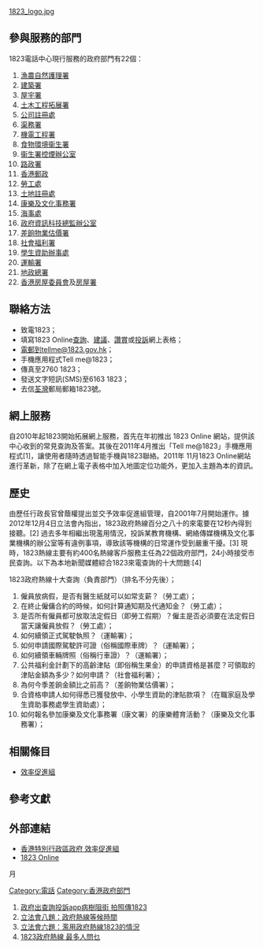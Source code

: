 [1823_logo.jpg](https://zh.wikipedia.org/wiki/File:1823_logo.jpg "fig:1823_logo.jpg")

## 參與服務的部門

1823電話中心現行服務的政府部門有22個：

1.  [漁農自然護理署](../Page/漁農自然護理署.md "wikilink")
2.  [建築署](../Page/建築署.md "wikilink")
3.  [屋宇署](../Page/屋宇署.md "wikilink")
4.  [土木工程拓展署](../Page/土木工程拓展署.md "wikilink")
5.  [公司註冊處](https://zh.wikipedia.org/wiki/公司註冊處 "wikilink")
6.  [渠務署](../Page/渠務署.md "wikilink")
7.  [機電工程署](../Page/機電工程署.md "wikilink")
8.  [食物環境衞生署](../Page/食物環境衞生署.md "wikilink")
9.  [衞生署控煙辦公室](https://zh.wikipedia.org/wiki/衞生署控煙辦公室 "wikilink")
10. [路政署](../Page/路政署.md "wikilink")
11. [香港郵政](../Page/香港郵政.md "wikilink")
12. [勞工處](../Page/勞工處.md "wikilink")
13. [土地註冊處](../Page/土地註冊處.md "wikilink")
14. [康樂及文化事務署](../Page/康樂及文化事務署.md "wikilink")
15. [海事處](../Page/海事處.md "wikilink")
16. [政府資訊科技總監辦公室](../Page/政府資訊科技總監辦公室.md "wikilink")
17. [差餉物業估價署](../Page/差餉物業估價署.md "wikilink")
18. [社會福利署](../Page/社會福利署.md "wikilink")
19. [學生資助辦事處](https://zh.wikipedia.org/wiki/學生資助辦事處 "wikilink")
20. [運輸署](../Page/運輸署.md "wikilink")
21. [地政總署](../Page/地政總署.md "wikilink")
22. [香港房屋委員會](../Page/香港房屋委員會.md "wikilink")及[房屋署](../Page/房屋署.md "wikilink")

## 聯絡方法

  - 致電1823；
  - 填寫1823 Online[查詢](https://www.1823.gov.hk/big5/case/enquiry.aspx?type=enquiry)、[建議](https://www.1823.gov.hk/big5/case/enquiry.aspx?type=suggestion)、[讚賞](https://www.1823.gov.hk/big5/case/enquiry.aspx?type=compliment)或[投訴](https://www.1823.gov.hk/big5/case/complaint.aspx)網上表格；
  - 電郵到tellme@1823.gov.hk；
  - 手機應用程式Tell me@1823；
  - 傳真至2760 1823；
  - 發送文字短訊(SMS)至6163 1823；
  - 去信[荃灣](../Page/荃灣.md "wikilink")郵局郵箱1823號。

## 網上服務

自2010年起1823開始拓展網上服務，首先在年初推出 1823 Online 網站，提供該中心收到的常見查詢及答案。其後在2011年4月推出「Tell me@1823」手機應用程式\[1\]，讓使用者隨時透過智能手機與1823聯絡。2011年 11月1823 Online網站進行革新，除了在網上電子表格中加入地圖定位功能外，更加入主題為本的資訊。

## 歷史

由歷任行政長官曾蔭權提出並交予效率促進組管理，自2001年7月開始運作。據2012年12月4日立法會內指出，1823政府熱線百分之八十的來電要在12秒內得到接聽。\[2\] 過去多年相繼出現濫用情況，投訴某教育機構、網絡傳媒機構及文化事業機構的辦公室等有違例事項，導致該等機構的日常運作受到嚴重干擾。\[3\] 現時，1823熱線主要有約400名熱線客戶服務主任為22個政府部門，24小時接受市民查詢。以下為本地新聞媒體綜合1823來電查詢的十大問題:\[4\]

1823政府熱線十大查詢（負責部門）（排名不分先後）；

1.  僱員放病假，是否有醫生紙就可以如常支薪？（勞工處）；
2.  在終止僱傭合約的時候，如何計算通知期及代通知金？（勞工處）；
3.  是否所有僱員都可放取法定假日（即勞工假期）？僱主是否必須要在法定假日當天讓僱員放假？（勞工處）；
4.  如何續領正式駕駛執照？（運輸署）；
5.  如何申請國際駕駛許可證（俗稱國際車牌）？（運輸署）；
6.  如何續領車輛牌照（俗稱行車證）？（運輸署）；
7.  公共福利金計劃下的高齡津貼（即俗稱生果金）的申請資格是甚麼？可領取的津貼金額為多少？如何申請？（社會福利署）；
8.  為何今季差餉金額比之前高？（差餉物業估價署）；
9.  合資格申請人如何得悉已獲發放中、小學生資助的津貼款項？（在職家庭及學生資助事務處學生資助處）；
10. 如何報名參加康樂及文化事務署（康文署）的康樂體育活動？（康樂及文化事務署）；

## 相關條目

  - [效率促進組](https://zh.wikipedia.org/wiki/效率促進組 "wikilink")

## 參考文獻

## 外部連結

  - [香港特別行政區政府 效率促進組](https://web.archive.org/web/20150220051426/http://www.eu.gov.hk/)
  - [1823 Online](http://www.1823.gov.hk/)

 月

[Category:電話](https://zh.wikipedia.org/wiki/Category:電話 "wikilink") [Category:香港政府部門](https://zh.wikipedia.org/wiki/Category:香港政府部門 "wikilink")

1.  [政府出查詢投訴app病樹阻街 拍照傳1823](http://news.hk.msn.com/local/article.aspx?cp-documentid=5116891)
2.  [立法會八題：政府熱線等候時間](http://www.info.gov.hk/gia/general/200212/04/1204174.htm)
3.  [立法會六題：濫用政府熱線1823的情況](http://www.info.gov.hk/gia/general/201512/16/P201512160819.htm)
4.  [1823政府熱線 最多人問乜](http://hk.apple.nextmedia.com/realtime/news/20151011/54301308)